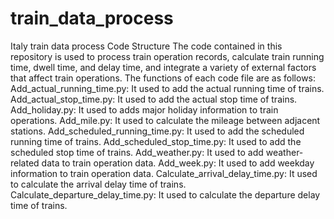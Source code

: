 # train_data_process
Italy train data process
Code Structure
The code contained in this repository is used to process train operation records, calculate train running time, dwell time, and delay time, and integrate a variety of external factors that affect train operations.
The functions of each code file are as follows:
Add_actual_running_time.py: It used to add the actual running time of trains.
Add_actual_stop_time.py: It used to add the actual stop time of trains.
Add_holiday.py: It used to adds major holiday information to train operations.
Add_mile.py: It used to calculate the mileage between adjacent stations.
Add_scheduled_running_time.py: It used to add the scheduled running time of trains.
Add_scheduled_stop_time.py: It used to add the scheduled stop time of trains.
Add_weather.py: It used to add weather-related data to train operation data.
Add_week.py: It used to add weekday information to train operation data.
Calculate_arrival_delay_time.py: It used to calculate the arrival delay time of trains.
Calculate_departure_delay_time.py: It used to calculate the departure delay time of trains.
